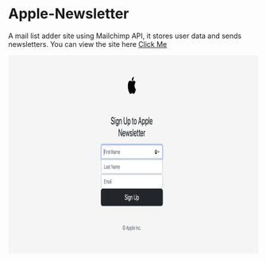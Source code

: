 # Apple-Newsletter
A mail list adder site using Mailchimp API, it stores user data and sends newsletters.
You can view the site here
[Click Me](https://stormy-brushlands-01992.herokuapp.com)

<img src="https://github.com/anshumanbisoyi/Apple-Newsletter/blob/master/public/images/Screenshot%202022-08-26%20at%2010.48.42%20PM.png" width= 800px height= 400px>
